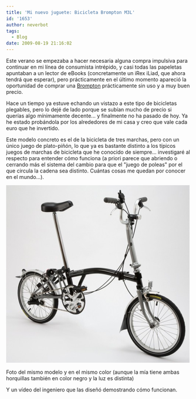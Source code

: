 ```yaml
---
title: 'Mi nuevo juguete: Bicicleta Brompton M3L'
id: '1653'
author: neverbot
tags:
  - Blog
date: 2009-08-19 21:16:02
---
```


Este verano se empezaba a hacer necesaria alguna compra impulsiva para continuar en mi línea de consumista intrépido, y casi todas las papeletas apuntaban a un lector de eBooks (concretamente un iRex iLiad, que ahora tendrá que esperar), pero prácticamente en el último momento apareció la oportunidad de comprar una [Brompton](http://www.brompton.co.uk/) prácticamente sin uso y a muy buen precio.

Hace un tiempo ya estuve echando un vistazo a este tipo de bicicletas plegables, pero lo dejé de lado porque se subían mucho de precio si querías algo mínimamente decente... y finalmente no ha pasado de hoy. Ya he estado probándola por los alrededores de mi casa y creo que vale cada euro que he invertido.

Este modelo concreto es el de la bicicleta de tres marchas, pero con un único juego de plato-piñón, lo que ya es bastante distinto a los típicos juegos de marchas de bicicleta que he conocido de siempre... investigaré al respecto para entender cómo funciona (a priori parece que abriendo o cerrando más el sistema del cambio para que el "juego de poleas" por el que circula la cadena sea distinto. Cuántas cosas me quedan por conocer en el mundo...).

![brompton m3l](./mi-nuevo-juguete-bicicleta-brompton-m3l/brompton-m3l.jpg "brompton m3l")

Foto del mismo modelo y en el mismo color (aunque la mía tiene ambas horquillas también en color negro y la luz es distinta)

Y un vídeo del ingeniero que las diseñó demostrando cómo funcionan.